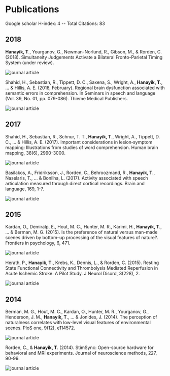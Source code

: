 # Publications
Google scholar H-index: 4 --
Total Citations: 83

## 2018
**Hanayik, T**., Yourganov, G., Newman-Norlund, R., Gibson, M., & Rorden, C. (2018). Simultaneity Judgements Activate a Bilateral Fronto-Parietal Timing System (under review).

![journal article](https://img.shields.io/badge/fMRI--Perception--Vision-Submitted-orange.svg)

Shahid, H., Sebastian, R., Tippett, D. C., Saxena, S., Wright, A., **Hanayik, T**., ... & Hillis, A. E. (2018, February). Regional brain dysfunction associated with semantic errors in comprehension. In Seminars in speech and language (Vol. 39, No. 01, pp. 079-086). Thieme Medical Publishers.

![journal article](https://img.shields.io/badge/Speech--language--comprehension-Published-blue.svg)

## 2017

Shahid, H., Sebastian, R., Schnur, T. T., **Hanayik, T**., Wright, A., Tippett, D. C., ... & Hillis, A. E. (2017). Important considerations in lesion‐symptom mapping: Illustrations from studies of word comprehension. Human brain mapping, 38(6), 2990-3000.

![journal article](https://img.shields.io/badge/Lesion--mapping--comprehension-Published-blue.svg)

Basilakos, A., Fridriksson, J., Rorden, C., Behroozmand, R., **Hanayik, T**., Naselaris, T., ... & Bonilha, L. (2017). Activity associated with speech articulation measured through direct cortical recordings. Brain and language, 169, 1-7.

![journal article](https://img.shields.io/badge/ECoG--speech--articulation-Published-blue.svg)

## 2015

Kardan, O., Demiralp, E., Hout, M. C., Hunter, M. R., Karimi, H., **Hanayik, T**., ... & Berman, M. G. (2015). Is the preference of natural versus man-made scenes driven by bottom–up processing of the visual features of nature?. Frontiers in psychology, 6, 471.

![journal article](https://img.shields.io/badge/Vision--perception--preference-Published-blue.svg)

Herath, P., **Hanayik, T**., Krebs, K., Dennis, L., & Rorden, C. (2015). Resting State Functional Connectivity and Thrombolysis Mediated Reperfusion in Acute Ischemic Stroke: A Pilot Study. J Neurol Disord, 3(228), 2.

![journal article](https://img.shields.io/badge/rsfMRI--connectivity--stroke-Published-blue.svg)

## 2014

Berman, M. G., Hout, M. C., Kardan, O., Hunter, M. R., Yourganov, G., Henderson, J. M., **Hanayik, T**., ... & Jonides, J. (2014). The perception of naturalness correlates with low-level visual features of environmental scenes. PloS one, 9(12), e114572.

![journal article](https://img.shields.io/badge/Vision--perception--environment-Published-blue.svg)

Rorden, C., & **Hanayik, T**. (2014). StimSync: Open-source hardware for behavioral and MRI experiments. Journal of neuroscience methods, 227, 90-99.

![journal article](https://img.shields.io/badge/Hardware--behavioral--MRI-Published-blue.svg)

